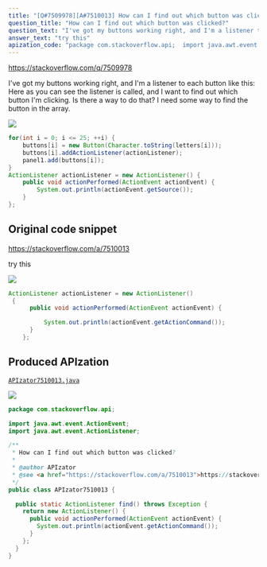 ```yaml
---
title: "[Q#7509978][A#7510013] How can I find out which button was clicked?"
question_title: "How can I find out which button was clicked?"
question_text: "I've got my buttons working right, and I'm a listener to each button like this: Here as you can see the listener is called, and I want to find out which button I'm clicking. Is there a way to do that? I need some way to find the button in the array."
answer_text: "try this"
apization_code: "package com.stackoverflow.api;  import java.awt.event.ActionEvent; import java.awt.event.ActionListener;  /**  * How can I find out which button was clicked?  *  * @author APIzator  * @see <a href=\"https://stackoverflow.com/a/7510013\">https://stackoverflow.com/a/7510013</a>  */ public class APIzator7510013 {    public static ActionListener find() throws Exception {     return new ActionListener() {       public void actionPerformed(ActionEvent actionEvent) {         System.out.println(actionEvent.getActionCommand());       }     };   } }"
---
```


https://stackoverflow.com/q/7509978

I&#x27;ve got my buttons working right, and I&#x27;m a listener to each button like this:
Here as you can see the listener is called, and I want to find out which button I&#x27;m clicking. Is there a way to do that?
I need some way to find the button in the array.


<div class="code-logo"><img src="/stackoverflow.png" /></div>

```java
for(int i = 0; i <= 25; ++i) {
    buttons[i] = new Button(Character.toString(letters[i]));
    buttons[i].addActionListener(actionListener);
    panel1.add(buttons[i]);
}
ActionListener actionListener = new ActionListener() {
    public void actionPerformed(ActionEvent actionEvent) {
        System.out.println(actionEvent.getSource());
    }
};
```


## Original code snippet

https://stackoverflow.com/a/7510013

try this

<div class="code-logo"><img src="/stackoverflow.png" /></div>

```java
ActionListener actionListener = new ActionListener()
 {
      public void actionPerformed(ActionEvent actionEvent) {

          System.out.println(actionEvent.getActionCommand());
      }
    };
```

## Produced APIzation

[`APIzator7510013.java`](https://github.com/blind-papers/apization-temp-data/raw/main/search/APIzator7510013.java)

<div class="code-logo"><img src="/apizator.png" /></div>

```java
package com.stackoverflow.api;

import java.awt.event.ActionEvent;
import java.awt.event.ActionListener;

/**
 * How can I find out which button was clicked?
 *
 * @author APIzator
 * @see <a href="https://stackoverflow.com/a/7510013">https://stackoverflow.com/a/7510013</a>
 */
public class APIzator7510013 {

  public static ActionListener find() throws Exception {
    return new ActionListener() {
      public void actionPerformed(ActionEvent actionEvent) {
        System.out.println(actionEvent.getActionCommand());
      }
    };
  }
}

```